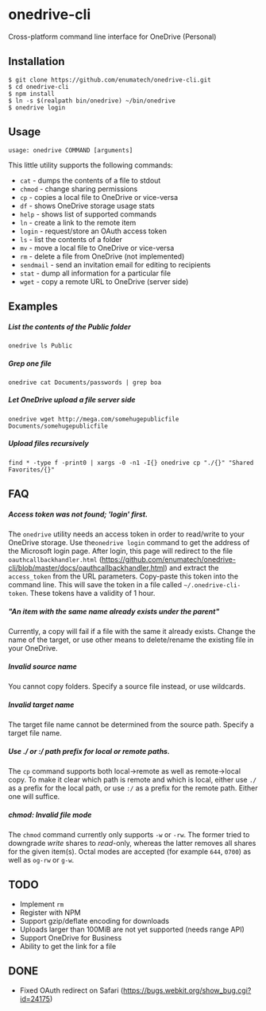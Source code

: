# onedrive-cli
Cross-platform command line interface for OneDrive (Personal)

## Installation
```
$ git clone https://github.com/enumatech/onedrive-cli.git
$ cd onedrive-cli
$ npm install
$ ln -s $(realpath bin/onedrive) ~/bin/onedrive
$ onedrive login
```
## Usage
`usage: onedrive COMMAND [arguments]`

This little utility supports the following commands:
* `cat` - dumps the contents of a file to stdout
* `chmod` - change sharing permissions
* `cp` - copies a local file to OneDrive or vice-versa
* `df` - shows OneDrive storage usage stats
* `help` - shows list of supported commands
* `ln` - create a link to the remote item
* `login` - request/store an OAuth access token
* `ls` - list the contents of a folder
* `mv` - move a local file to OneDrive or vice-versa
* `rm` - delete a file from OneDrive (not implemented)
* `sendmail` - send an invitation email for editing to recipients
* `stat` - dump all information for a particular file
* `wget` - copy a remote URL to OneDrive (server side)

## Examples
##### List the contents of the Public folder
`onedrive ls Public`

##### Grep one file
`onedrive cat Documents/passwords | grep boa`

##### Let OneDrive upload a file server side
`onedrive wget http://mega.com/somehugepublicfile Documents/somehugepublicfile`

##### Upload files recursively
`find * -type f -print0 | xargs -0 -n1 -I{} onedrive cp "./{}" "Shared Favorites/{}"`

## FAQ
##### Access token was not found; 'login' first.
The `onedrive` utility needs an access token in order to read/write to your OneDrive storage.
Use the`onedrive login` command to get the address of the Microsoft login page. After login,
this page will redirect to the file `oauthcallbackhandler.html` (https://github.com/enumatech/onedrive-cli/blob/master/docs/oauthcallbackhandler.html)
and extract the `access_token` from the URL parameters. Copy-paste this token into the command line.
This will save the token in a file called `~/.onedrive-cli-token`. These tokens have a validity of 1 hour.

##### "An item with the same name already exists under the parent"
Currently, a copy will fail if a file with the same it already exists.
Change the name of the target, or use other means to delete/rename the existing file in your OneDrive.

##### Invalid source name
You cannot copy folders. Specify a source file instead, or use wildcards.

##### Invalid target name
The target file name cannot be determined from the source path. Specify a target file name.

##### Use ./ or :/ path prefix for local or remote paths.
The `cp` command supports both local->remote as well as remote->local copy.
To make it clear which path is remote and which is local, either use `./` as a prefix for
the local path, or use `:/` as a prefix for the remote path. Either one will suffice.

##### chmod: Invalid file mode
The `chmod` command currently only supports `-w` or `-rw`. The former tried to downgrade *write*
shares to *read*-only, whereas the latter removes all shares for the given item(s). Octal modes are accepted (for example `644`, `0700`) as well as `og-rw` or `g-w`.

## TODO
* Implement `rm`
* Register with NPM
* Support gzip/deflate encoding for downloads
* Uploads larger than 100MiB are not yet supported (needs range API)
* Support OneDrive for Business
* Ability to get the link for a file

## DONE
* Fixed OAuth redirect on Safari (https://bugs.webkit.org/show_bug.cgi?id=24175)
